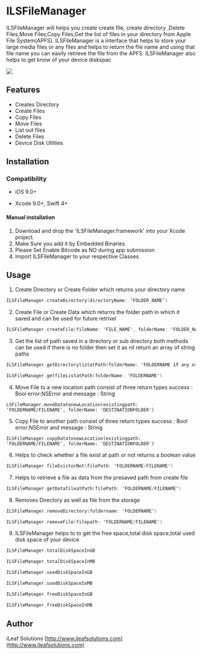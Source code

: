 # ILSFileManager
ILSFileManager will helps you create create file, create directory ,Delete Files,Move Files,Copy Files,Get the list of files in your directory from Apple File System(APFS).
ILSFileManager is a interface that helps to store your large media files or any files and helps to return the file name and using that file name you can easily retrieve the file from the APFS.
ILSFileManager also helps to get know of your device diskspac

<img src="./Assets/art.png?raw=true">

## Features

* Creates Directory
* Create Files
* Copy Files
* Move Files
* List out files
* Delete Files
* Device Disk Utlities


## Installation

### Compatibility

-  iOS 9.0+

- Xcode 9.0+, Swift 4+

#### Manual installation
1. Download and drop the 'ILSFileManager.framework' into your Xcode project.
2. Make Sure you add it by Embedded Binaries
3. Please Set Enable Bitcode as NO during app submission
4. Import ILSFileManager to your respective Classes



## Usage

1. Create Directory or Create Folder which returns your directory name
```swift
ILSFileManager.createDirectory(directoryName: ‘FOLDER_NAME’)
```

2. Create File or Create Data which returns the folder path in which it saved and can be used for future retrivel
```swift
ILSFileManager.createFile(fileName: 'FILE_NAME', folderName: 'FOLDER_NAME', data: 'DATA_TO_BE_SAVE.Extension(.jpg,.png,mov,.mp4,.pdf,etc..)')
```

3. Get the list of path saved in a directory or sub directory both methods can be used if there is no folder then set it as nil return an array of string paths
```swift
ILSFileManager.getDirectorylistatPath(folderName: 'FOLDERNAME if any or nil')

ILSFileManager.getfileListatPath(folderName: 'FOLDERNAME')
```

4. Move File to a new location path consist of three return types success : Bool error:NSError and message : String  
```swift 
LSFileManager.moveDatatonewLocation(existingpath: 'FOLDERNAME/FILENAME', folderName: 'DESTINATIONFOLDER')
```
5. Copy File to another path consist of three return types success : Bool error:NSError and message : String  
```swift 
ILSFileManager.copyDatatonewLocation(existingpath: 'FOLDERNAME/FILENAME', folderName: 'DESTINATIONFOLDER')

```

6. Helps to check whether a file exist at path or not returns a boolean value

```swift
ILSFileManager.fileExistorNot(filePath: 'FOLDERNAME/FILENAME')
```

7. Helps to retrieve a file as data from the presaved path from create file

```swift
ILSFileManager.getDatafileatPath(filePath: 'FOLDERNAME/FILENAME')

```
8. Removes Directory as well as file from the storage

```swift
ILSFileManager.removeDirectory(foldername: 'FOLDERNAME')

ILSFileManager.removeFile(filepath: 'FOLDERNAME/FILENAME')

```
9. ILSFileManager helps to to get the free space,total disk space,total used disk space of your device

```swift
ILSFileManager.totalDiskSpaceInGB

ILSFileManager.totalDiskSpaceInMB

ILSFileManager.usedDiskSpaceInGB

ILSFileManager.usedDiskSpaceInMB

ILSFileManager.freeDiskSpaceInGB

ILSFileManager.freeDiskSpaceInMB
```

## Author

iLeaf Solutions
[http://www.ileafsolutions.com](http://www.ileafsolutions.com)
